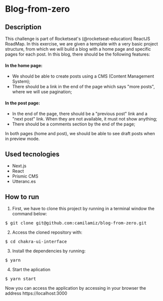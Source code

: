 # Blog-from-zero

## Description
This challenge is part of Rocketseat's (@rocketseat-education) ReactJS RoadMap. In this exercise, we are given a template with a very basic project structure, from which we will build a blog with a home page and specific pages for each post. In this blog, there should be the following features:
#### In the home page:
* We should be able to create posts using a CMS (Content Management System);
* There should be a link in the end of the page which says "more posts", where we will use pagination;

#### In the post page:
* In the end of the page, there should be a "previous post" link and a "next post" link. When they are not available, it must not show anything;
* There should be a comments section by the end of the page;

In both pages (home and post), we should be able to see draft posts when in preview mode.

## Used tecnologies
* Next.js
* React
* Prismic CMS
* Utteranc.es

## How to run
1. First, we have to clone this project by running in a terminal window the command below:
<pre>$ git clone git@github.com:camilamiz/blog-from-zero.git</pre>

2. Access the cloned repository with:
<pre>$ cd chakra-ui-interface</pre>

3. Install the dependencies by running:
<pre>$ yarn</pre>

4. Start the aplication
<pre>$ yarn start</pre>

Now you can access the application by accessing in your browser the address https://localhost:3000
